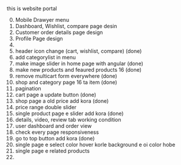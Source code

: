 this is website portal


0. Mobile Drawyer menu
1. Dashboard, Wishlist, compare page desin
2. Customer order details page design
3. Profile Page design
4. 
5. header icon change (cart, wishlist, compare) (done)
6. add categorylist in menu 
7. make image slider in home page with angular (done)
8. make new products and feaured products 16 (done)
9. remove multicart form everywhere (done)
10. shop and category page 16 ta item (done)
11. pagination
12. cart page a update button (done)
13. shop page a old price add kora (done)
14. price range double slider
15. single product page e slider add kora (done)
16. details, video, review tab working condition
17. user dashboard and order view
18. check every page responsiveness
19. go to top button add kora (done)
20. single page e select color hover korle background e oi color hobe 
21. single page e related products
22. 